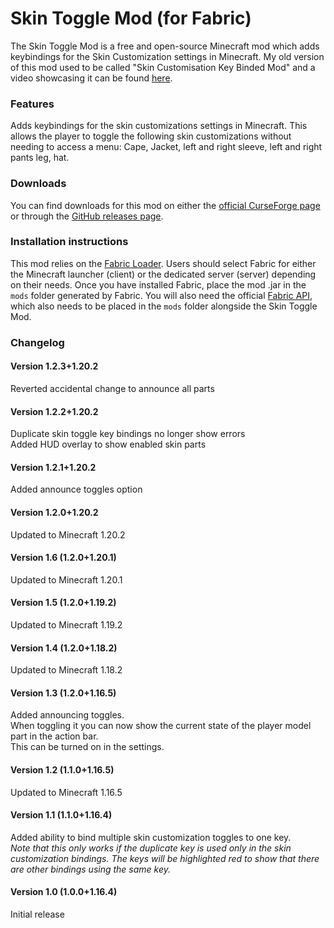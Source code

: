 # Skin Toggle Mod (for Fabric)

The Skin Toggle Mod is a free and open-source Minecraft mod which adds keybindings for the Skin Customization settings in Minecraft.
My old version of this mod used to be called "Skin Customisation Key Binded Mod" and a video showcasing it can be found [here](https://www.youtube.com/watch?v=Y9mxqFCslJ0).

### Features
Adds keybindings for the skin customizations settings in Minecraft.
This allows the player to toggle the following skin customizations without needing to access a menu:
Cape, Jacket, left and right sleeve, left and right pants leg, hat.

### Downloads

You can find downloads for this mod on either the [official CurseForge page](https://www.curseforge.com/minecraft/mc-mods/skin-toggle-mod-fabric)
or through the [GitHub releases page](https://github.com/hujohner/skin-toggle-mod/releases).

### Installation instructions

This mod relies on the [Fabric Loader](https://fabricmc.net/use). Users should select Fabric for either the Minecraft launcher (client) or
the dedicated server (server) depending on their needs.
Once you have installed Fabric, place the mod .jar in the `mods` folder generated by Fabric.
You will also need the official [Fabric API](https://www.curseforge.com/minecraft/mc-mods/fabric-api), which also needs to be placed in the `mods` folder alongside the Skin Toggle Mod.

### Changelog

#### Version 1.2.3+1.20.2
Reverted accidental change to announce all parts 

#### Version 1.2.2+1.20.2
Duplicate skin toggle key bindings no longer show errors  
Added HUD overlay to show enabled skin parts

#### Version 1.2.1+1.20.2
Added announce toggles option

#### Version 1.2.0+1.20.2
Updated to Minecraft 1.20.2

#### Version 1.6 (1.2.0+1.20.1)
Updated to Minecraft 1.20.1

#### Version 1.5 (1.2.0+1.19.2)
Updated to Minecraft 1.19.2

#### Version 1.4 (1.2.0+1.18.2)
Updated to Minecraft 1.18.2

#### Version 1.3 (1.2.0+1.16.5)
Added announcing toggles.  
When toggling it you can now show the current state of the player model part in the action bar.  
This can be turned on in the settings.

#### Version 1.2 (1.1.0+1.16.5)
Updated to Minecraft 1.16.5

#### Version 1.1 (1.1.0+1.16.4)
Added ability to bind multiple skin customization toggles to one key.  
*Note that this only works if the duplicate key is used only in the skin customization bindings.*
*The keys will be highlighted red to show that there are other bindings using the same key.*

#### Version 1.0 (1.0.0+1.16.4)
Initial release